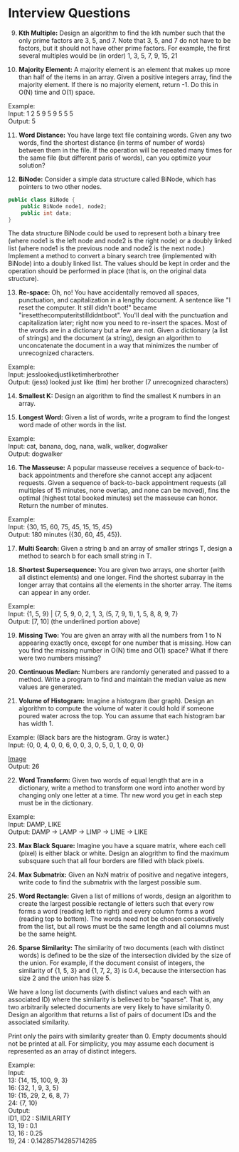 # Interview Questions

<!-- 1. **Add Without Plus:** Write a function that adds two numbers. You should not use + or any arithmetic operators. -->

<!-- 2. **Shuffle:** Write a method to shuffle a deck of cards. It must be a perfect shuffle - in other words, each of the 52! permutations of the deck has to be equally likely. Assume that you are given a random number generator which is perfect. -->

<!-- 3. **Random Set:** Write a method to randomly generate a set of m integers from an array of size n. Each element must have equal probability of being chosen. -->

<!-- 4. **Missing Number:** An array A contains all the integers from 0 to n, except for one number which is missing. In this problem, we cannot access an entire integer in A with a single operation. The element of A are represented in binary, and the only operation we can use to access them is "fetch the jth bit of A[i]," which takes constant time. Write code to find the missing integer. Can you do it in O(n) time? -->

<!-- 5. **Letters and Numbers:** Given an array filled with letters and numbers, find the longest subarray with an equal number of letters and numbers. -->

<!-- 6. **Count of 2s:** Write a method to count the number of 2s that appear in all the numbers between 0 and n (inclusive).

Example:

Input: 25 <br>
Output: 9 (2, 12, 20, 21, 22, 23, 24 and 25. Note that 22 counts for two 2s). -->

<!-- 7. **Baby Names:** Each year, the government releases a list of the 10000 most common baby names and their frequencies (the number of babies with that name). The only problem with this is that some names have multiple spellings. For example, "John" and "Jon" are essentially the same name but would be listed separately in the list. Given two lists, one of names/frequencies and the other of pairs of equivalent names. Write an algorithm to print a new list of the true frequency of each name. Note that if John and Jon are synonyms, and Jon and Johnny are synonyms, then John and Johnny are synonyms. (It is both transitive and symmetric.) In the final list, any name can be used as the "real" name.

Example:

Input:<br>
Names: John (15), Jon (12), Chris (13), Kris (4), Christopher (19)<br>
Synonyms: (Jon, John), (John, Johnny), (Chris, Kris), (Christopher, Chris)<br>
Output: John (27), Kris (36) -->

<!-- 8. **Circus Tower:** A circus is designing a tower routine consisting of people standing atop one another's shoulders. For practical and aesthetic reasons, each person must be both shorter and lighter than the person below him or her. Given the heights and weights of each person in the circus, write a method to compute the largest possible number of people in such a tower.

Example: <br>
Input (ht, wt): (65, 100) (70, 150), (56, 90) (75, 190) (60, 95) (68, 110) <br>
Output: The longest tower is length of 6 and includes from top to bottom:<br>
(56, 90) (60, 95) (65, 100) (68, 110) (70, 150) (75, 190) -->

9. **Kth Multiple:** Design an algorithm to find the kth number such that the only prime factors are 3, 5, and 7. Note that 3, 5, and 7 do not have to be factors, but it should not have other prime factors. For example, the first several multiples would be (in order) 1, 3, 5, 7, 9, 15, 21

10. **Majority Element:** A majority element is an element that makes up more than half of the items in an array. Given a positive integers array, find the majority element. If there is no majority element, return -1. Do this in O(N) time and O(1) space.

Example:<br>
Input: 1 2 5 9 5 9 5 5 5 <br>
Output: 5

11. **Word Distance:** You have large text file containing words. Given any two words, find the shortest distance (in terms of number of words) between them in the file. If the operation will be repeated many times for the same file (but different paris of words), can you optimize your solution?

12. **BiNode:** Consider a simple data structure called BiNode, which has pointers to two other nodes.

```java
public class BiNode {
    public BiNode node1, node2;
    public int data;
}
```

The data structure BiNode could be used to represent both a binary tree (where node1 is the left node and node2 is the right node) or a doubly linked list (where node1 is the previous node and node2 is the next node.) Implement a method to convert a binary search tree (implemented with BiNode) into a doubly linked list. The values should be kept in order and the operation should be performed in place (that is, on the original data structure).

13. **Re-space:** Oh, no! You have accidentally removed all spaces, punctuation, and capitalization in a lengthy document. A sentence like "I reset the computer. It still didn't boot!" became "iresetthecomputeritstilldidntboot". You'll deal with the punctuation and capitalization later; right now you need to re-insert the spaces. Most of the words are in a dictionary but a few are not. Given a dictionary (a list of strings) and the document (a string), design an algorithm to unconcatenate the document in a way that minimizes the number of unrecognized characters.

Example: <br>
Input: jesslookedjustliketimherbrother<br>
Output: (jess) looked just like (tim) her brother (7 unrecognized characters)

14. **Smallest K:** Design an algorithm to find the smallest K numbers in an array.

15. **Longest Word:** Given a list of words, write a program to find the longest word made of other words in the list.

Example:<br>
Input: cat, banana, dog, nana, walk, walker, dogwalker <br>
Output: dogwalker

16. **The Masseuse:** A popular masseuse receives a sequence of back-to-back appointments and therefore she cannot accept any adjacent requests. Given a sequence of back-to-back appointment requests (all multiples of 15 minutes, none overlap, and none can be moved), fins the optimal (highest total booked minutes) set the masseuse can honor. Return the number of minutes.

Example:<br>
Input: {30, 15, 60, 75, 45, 15, 15, 45}<br>
Output: 180 minutes ({30, 60, 45, 45}).

17. **Multi Search:** Given a string b and an array of smaller strings T, design a method to search b for each small string in T.

18. **Shortest Supersequence:** You are given two arrays, one shorter (with all distinct elements) and one longer. Find the shortest subarray in the longer array that contains all the elements in the shorter array. The items can appear in any order.

Example:<br>
Input: {1, 5, 9} | {7, 5, 9, 0, 2, 1, 3, (5, 7, 9, 1), 1, 5, 8, 8, 9, 7}<br>
Output: [7, 10] (the underlined portion above)

19. **Missing Two:** You are given an array with all the numbers from 1 to N appearing exactly once, except for one number that is missing. How can you find the missing number in O(N) time and O(1) space? What if there were two numbers missing?

20. **Continuous Median:** Numbers are randomly generated and passed to a method. Write a program to find and maintain the median value as new values are generated.

21. **Volume of Histogram:** Imagine a histogram (bar graph). Design an algorithm to compute the volume of water it could hold if someone poured water across the top. You can assume that each histogram bar has width 1.

Example: (Black bars are the histogram. Gray is water.)<br>
Input: {0, 0, 4, 0, 0, 6, 0, 0, 3, 0, 5, 0, 1, 0, 0, 0}

[Image](/leetcode/assets/adv21.png)
<br>
Output: 26

22. **Word Transform:** Given two words of equal length that are in a dictionary, write a method to transform one word into another word by changing only one letter at a time. Thr new word you get in each step must be in the dictionary.

Example: <br>
Input: DAMP, LIKE<br>
Output: DAMP -> LAMP -> LIMP -> LIME -> LIKE

23. **Max Black Square:** Imagine you have a square matrix, where each cell (pixel) is either black or white. Design an alogrithm to find the maximum subsquare such that all four borders are filled with black pixels.

24. **Max Submatrix:** Given an NxN matrix of positive and negative integers, write code to find the submatrix with the largest possible sum.

25. **Word Rectangle:** Given a list of millions of words, design an algorithm to create the largest possible rectangle of letters such that every row forms a word (reading left to right) and every column forms a word (reading top to bottom). The words need not be chosen consecutively from the list, but all rows must be the same length and all columns must be the same height.

26. **Sparse Similarity:** The similarity of two documents (each with distinct words) is defined to be the size of the intersection divided by the size of the union. For example, if the document consist of integers, the similarity of {1, 5, 3} and {1, 7, 2, 3} is 0.4, because the intersection has size 2 and the union has size 5.

We have a long list documents (with distinct values and each with an associated ID) where the similarity is believed to be "sparse". That is, any two arbitrarily selected documents are very likely to have similarity 0. Design an algorithm that returns a list of pairs of document IDs and the associated similarity.

Print only the pairs with similarity greater than 0. Empty documents should not be printed at all. For simplicity, you may assume each document is represented as an array of distinct integers.

Example: <br>
Input:<br>
13: {14, 15, 100, 9, 3}<br>
16: {32, 1, 9, 3, 5}<br>
19: {15, 29, 2, 6, 8, 7}<br>
24: {7, 10}<br>
Output: <br>
ID1, ID2 : SIMILARITY<br>
13, 19 : 0.1<br>
13, 16 : 0.25 <br>
19, 24 : 0.14285714285714285 <br>
